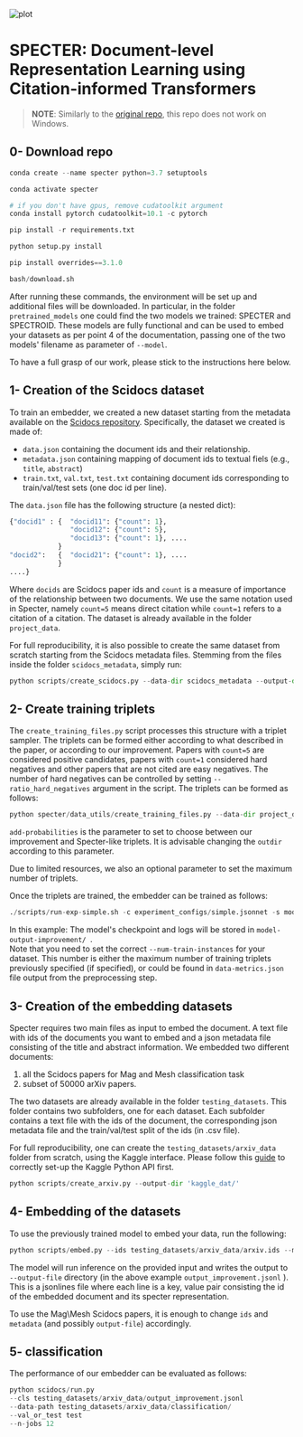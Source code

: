 ![plot](https://i.ibb.co/3TC1WmG/specter-logo-cropped.png)

# SPECTER: Document-level Representation Learning using Citation-informed Transformers

> **NOTE**: Similarly to the [original repo](https://github.com/allenai/specter), this repo does not work on Windows.

## 0- Download repo

```python
conda create --name specter python=3.7 setuptools  

conda activate specter  

# if you don't have gpus, remove cudatoolkit argument
conda install pytorch cudatoolkit=10.1 -c pytorch   

pip install -r requirements.txt  

python setup.py install

pip install overrides==3.1.0

bash/download.sh
```
After running these commands, the environment will be set up and additional files will be downloaded. In particular, in the folder `pretrained_models` one could find the two models we trained: SPECTER and SPECTROID. These models are fully functional and can be used to embed your datasets as per point 4 of the documentation, passing one of the two models' filename as parameter of `--model`.

To have a full grasp of our work, please stick to the instructions here below.

## 1- Creation of the Scidocs dataset
To train an embedder, we created a new dataset starting from the metadata available on the [Scidocs repository](https://github.com/allenai/scidocs). Specifically, the dataset we created is made of:

* `data.json` containing the document ids and their relationship.  
* `metadata.json` containing mapping of document ids to textual fiels (e.g., `title`, `abstract`)
* `train.txt`, `val.txt`, `test.txt` containing document ids corresponding to train/val/test sets (one doc id per line).

The `data.json` file has the following structure (a nested dict):  
```python
{"docid1" : {  "docid11": {"count": 1}, 
               "docid12": {"count": 5},
               "docid13": {"count": 1}, ....
            }
"docid2":   {  "docid21": {"count": 1}, ....
            }
....}
```

Where `docids` are Scidocs paper ids and `count` is a measure of importance of the relationship between two documents. We use the same notation used in Specter, namely `count=5` means direct citation while `count=1` refers to a citation of a citation. 
The dataset is already available in the folder `project_data`.

For full reproducibility, it is also possible to create the same dataset from scratch starting from the Scidocs metadata files. Stemming from the files inside the folder `scidocs_metadata`, simply run:

```python
python scripts/create_scidocs.py --data-dir scidocs_metadata --output-dir project_data
```

## 2- Create training triplets
The `create_training_files.py` script processes this structure with a triplet sampler. The triplets can be formed either according to what described in the paper, or according to our improvement. Papers with `count=5` are considered positive candidates, papers with `count=1` considered hard negatives and other papers that are not cited are easy negatives. The number of hard negatives can be controlled by setting `--ratio_hard_negatives` argument in the script. The triplets can be formed as follows:
  
```python
python specter/data_utils/create_training_files.py --data-dir project_data --metadata project_data/metadata.json --outdir project_data/preprocessed_improvement/ --max-training-triplets 150000 --add-probabilities True 
```

`add-probabilities` is the parameter to set to choose between our improvement and Specter-like triplets.  It is advisable changing the `outdir` according to this parameter.

Due to limited resources, we also an optional parameter to set the maximum number of triplets.

Once the triplets are trained, the embedder can be trained as follows:

```python
./scripts/run-exp-simple.sh -c experiment_configs/simple.jsonnet -s model-output-improvement/ --num-epochs 2 --batch-size 4 --train-path project_data/preprocessed-improvement/data-train.p --dev-path project_data/preprocessed-improvement/data-val.p --num-train-instances 150000 --cuda-device 0

```

In this example: The model's checkpoint and logs will be stored in `model-output-improvement/ `.  
Note that you need to set the correct `--num-train-instances` for your dataset. This number is either the maximum number of training triplets previously specified (if specified), or could be found in `data-metrics.json` file output from the preprocessing step. 

## 3- Creation of the embedding datasets
Specter requires two main files as input to embed the document. A text file with ids of the documents you want to embed and a json metadata file consisting of the title and abstract information. We embedded two different documents:
1. all the Scidocs papers for Mag and Mesh classification task
2. subset of 50000 arXiv papers.

The two datasets are already available in the folder `testing_datasets`. This folder contains two subfolders, one for each dataset. Each subfolder contains a text file with the ids of the document, the corresponding json metadata file and the train/val/test split of the ids (in .csv file).

For full reproducibility, one can create the `testing_datasets/arxiv_data` folder from scratch, using the Kaggle interface. Please follow this [guide](https://technowhisp.com/kaggle-api-python-documentation/) to correctly set-up the Kaggle Python API first.
```python
python scripts/create_arxiv.py --output-dir 'kaggle_dat/'
```

## 4- Embedding of the datasets
To use the previously trained model to embed your data, run the following:

```python
python scripts/embed.py --ids testing_datasets/arxiv_data/arxiv.ids --metadata testing_datasets/arxiv_data/metadata.json --model model-output-improvement/model.tar.gz --output-file testing_datasets/arxiv_data/output_improvement.jsonl --vocab-dir data/vocab/ --batch-size 64 --cuda-device 0

```
The model will run inference on the provided input and writes the output to `--output-file` directory (in the above example `output_improvement.jsonl` ).  
This is a jsonlines file where each line is a key, value pair consisting the id of the embedded document and its specter representation.

To use the Mag\Mesh Scidocs papers, it is enough to change `ids` and `metadata` (and possibly `output-file`) accordingly.

## 5- classification
The performance of our embedder can be evaluated as follows:

```python
python scidocs/run.py 
--cls testing_datasets/arxiv_data/output_improvement.jsonl 
--data-path testing_datasets/arxiv_data/classification/ 
--val_or_test test 
--n-jobs 12
```
